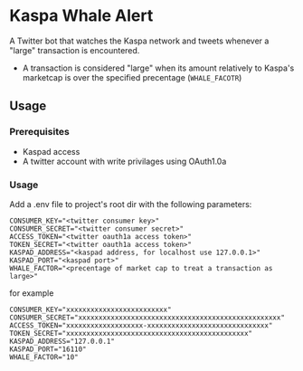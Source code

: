 # Kaspa Whale Alert
A Twitter bot that watches the Kaspa network and tweets whenever a "large" transaction is encountered.
- A transaction is considered "large" when its amount relatively to Kaspa's marketcap is over the specified precentage (`WHALE_FACOTR`)

## Usage
### Prerequisites
* Kaspad access
* A twitter account with write privilages using OAuth1.0a
### Usage
Add a .env file to project's root dir with the following parameters:
```
CONSUMER_KEY="<twitter consumer key>"
CONSUMER_SECRET="<twitter consumer secret>"
ACCESS_TOKEN="<twitter oauth1a access token>"
TOKEN_SECRET="<twitter oauth1a access token>"
KASPAD_ADDRESS="<kaspad address, for localhost use 127.0.0.1>"
KASPAD_PORT="<kaspad port>"
WHALE_FACTOR="<precentage of market cap to treat a transaction as large>"
```

for example
```
CONSUMER_KEY="xxxxxxxxxxxxxxxxxxxxxxxxx"
CONSUMER_SECRET="xxxxxxxxxxxxxxxxxxxxxxxxxxxxxxxxxxxxxxxxxxxxxxxxxx"
ACCESS_TOKEN="xxxxxxxxxxxxxxxxxxx-xxxxxxxxxxxxxxxxxxxxxxxxxxxxxx"
TOKEN_SECRET="xxxxxxxxxxxxxxxxxxxxxxxxxxxxxxxxxxxxxxxxxxxxx"
KASPAD_ADDRESS="127.0.0.1"
KASPAD_PORT="16110"
WHALE_FACTOR="10"
```
